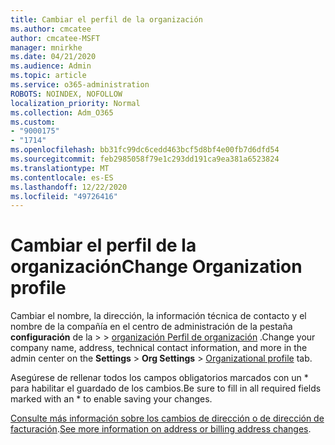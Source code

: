 ```yaml
---
title: Cambiar el perfil de la organización
ms.author: cmcatee
author: cmcatee-MSFT
manager: mnirkhe
ms.date: 04/21/2020
ms.audience: Admin
ms.topic: article
ms.service: o365-administration
ROBOTS: NOINDEX, NOFOLLOW
localization_priority: Normal
ms.collection: Adm_O365
ms.custom:
- "9000175"
- "1714"
ms.openlocfilehash: bb31fc99dc6cedd463bcf5d8bf4e00fb7d6dfd54
ms.sourcegitcommit: feb2985058f79e1c293dd191ca9ea381a6523824
ms.translationtype: MT
ms.contentlocale: es-ES
ms.lasthandoff: 12/22/2020
ms.locfileid: "49726416"
---
```

# <a name="change-organization-profile"></a><span data-ttu-id="30b7f-102">Cambiar el perfil de la organización</span><span class="sxs-lookup"><span data-stu-id="30b7f-102">Change Organization profile</span></span>

<span data-ttu-id="30b7f-103">Cambiar el nombre, la dirección, la información técnica de contacto y el nombre de la compañía en el centro de administración de la pestaña **configuración** de la  >    >  [organización Perfil de organización](https://admin.microsoft.com/AdminPortal/Home#/Settings/OrganizationProfile/:/Settings/L1/OrganizationInformation) .</span><span class="sxs-lookup"><span data-stu-id="30b7f-103">Change your company name, address, technical contact information, and more in the admin center on the **Settings** > **Org Settings** > [Organizational profile](https://admin.microsoft.com/AdminPortal/Home#/Settings/OrganizationProfile/:/Settings/L1/OrganizationInformation) tab.</span></span>

<span data-ttu-id="30b7f-104">Asegúrese de rellenar todos los campos obligatorios marcados con un \* para habilitar el guardado de los cambios.</span><span class="sxs-lookup"><span data-stu-id="30b7f-104">Be sure to fill in all required fields marked with an \* to enable saving your changes.</span></span>

<span data-ttu-id="30b7f-105">[Consulte más información sobre los cambios de dirección o de dirección de facturación](https://docs.microsoft.com/microsoft-365/admin/manage/change-address-contact-and-more).</span><span class="sxs-lookup"><span data-stu-id="30b7f-105">[See more information on address or billing address changes](https://docs.microsoft.com/microsoft-365/admin/manage/change-address-contact-and-more).</span></span>

